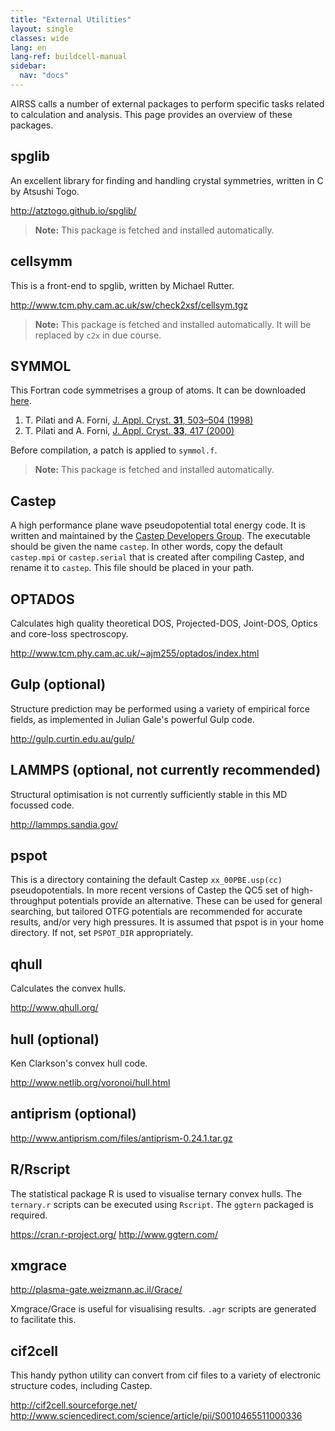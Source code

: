 ```yaml
---
title: "External Utilities"
layout: single
classes: wide
lang: en
lang-ref: buildcell-manual
sidebar:
  nav: "docs"
---
```


AIRSS calls a number of external packages to perform specific tasks related to calculation and analysis. This page provides an overview of these packages.

spglib
------

An excellent library for finding and handling crystal symmetries, written in C by Atsushi Togo.

http://atztogo.github.io/spglib/

> **Note:** This package is fetched and installed automatically.

cellsymm
--------

This is a front-end to spglib, written by Michael Rutter.

http://www.tcm.phy.cam.ac.uk/sw/check2xsf/cellsym.tgz

> **Note:** This package is fetched and installed automatically. It will be replaced by `c2x` in due course.

SYMMOL
------

This Fortran code symmetrises a group of atoms. It can be downloaded [here](https://www.mtg.msm.cam.ac.uk/files/symmol.zip).

1. T. Pilati and A. Forni, [J. Appl. Cryst. **31**, 503–504 (1998)](https://doi.org/10.1107/S0021889898002180)
2. T. Pilati and A. Forni, [J. Appl. Cryst. **33**, 417 (2000)](https://doi.org/10.1107/S0021889800001801)

Before compilation, a patch is applied to `symmol.f`.

> **Note:** This package is fetched and installed automatically.

Castep
------

A high performance plane wave pseudopotential total energy code. It is written and maintained by the [Castep Developers Group](http://www.castep.org/). The executable should be given the name `castep`. In other words, copy the default `castep.mpi`
or `castep.serial` that is created after compiling Castep, and rename it to `castep`. This file should be placed in your path.

OPTADOS
-------

Calculates high quality theoretical DOS, Projected-DOS, Joint-DOS, Optics and core-loss spectroscopy.

http://www.tcm.phy.cam.ac.uk/~ajm255/optados/index.html

Gulp (optional)
---------------

Structure prediction may be performed using a variety of empirical force fields, as implemented in Julian Gale's powerful Gulp code.

http://gulp.curtin.edu.au/gulp/

LAMMPS (optional, not currently recommended)
--------------------------------------------

Structural optimisation is not currently sufficiently stable in this MD focussed code.

http://lammps.sandia.gov/

pspot
-----

This is a directory containing the default Castep `xx_00PBE.usp(cc)` pseudopotentials. In more recent versions of Castep the QC5 set of high-throughput potentials provide an alternative. These can be used for general searching, but tailored OTFG potentials are recommended for accurate results, and/or very high pressures. It is assumed that pspot is in your home directory. If not, set `PSPOT_DIR` appropriately. 

qhull
-----

Calculates the convex hulls.

http://www.qhull.org/

hull (optional)
---------------

Ken Clarkson's convex hull code.

http://www.netlib.org/voronoi/hull.html

antiprism (optional)
---------

http://www.antiprism.com/files/antiprism-0.24.1.tar.gz

R/Rscript
---------

The statistical package R is used to visualise ternary convex hulls. The `ternary.r` scripts can be executed using `Rscript`. The `ggtern` packaged is required.

https://cran.r-project.org/
http://www.ggtern.com/

xmgrace
-------

http://plasma-gate.weizmann.ac.il/Grace/

Xmgrace/Grace is useful for visualising results. `.agr` scripts are generated to facilitate this.

cif2cell
--------

This handy python utility can convert from cif files to a variety of electronic structure codes, including Castep.

http://cif2cell.sourceforge.net/
http://www.sciencedirect.com/science/article/pii/S0010465511000336
